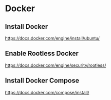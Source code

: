 # Docker

## Install Docker

https://docs.docker.com/engine/install/ubuntu/

## Enable Rootless Docker

https://docs.docker.com/engine/security/rootless/

## Install Docker Compose

https://docs.docker.com/compose/install/
